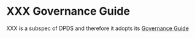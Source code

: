 # XXX Governance Guide
XXX is a subspec of DPDS and therefore it adopts its [Governance Guide](https://github.com/opendatamesh-initiative/odm-specification-dpdescriptor/blob/main/GOVERNANCE.md)
